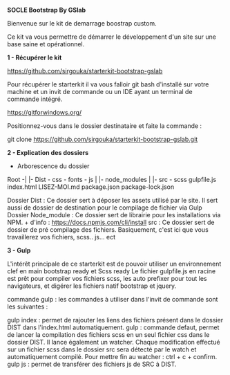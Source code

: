 **SOCLE Bootstrap By GSlab**

Bienvenue sur le kit de demarrage boostrap custom. 

Ce kit va vous permettre de démarrer le développement d'un site sur une base saine et opérationnel.

**1 - Récupérer  le kit**

https://github.com/sirgouka/starterkit-bootstrap-gslab

Pour récupérer le starterkit il va vous falloir git bash d'installé sur votre machine et un invit de commande
ou un IDE ayant un terminal de commande intégré.

https://gitforwindows.org/

Positionnez-vous dans le dossier destinataire  et faite la commande :

git clone https://github.com/sirgouka/starterkit-bootstrap-gslab.git

**2 - Explication des dossiers**

 - Arborescence du dossier
 
 Root -|
       |- Dist - css
               - fonts
               - js
       |
       |- node_modules
       |
       |- src - scss
       gulpfile.js
       index.html
       LISEZ-MOI.md
       package.json
       package-lock.json
       
Dossier Dist :
Ce dossier sert à déposer les assets utilisé par le site. Il sert aussi de dossier de destination pour le compilage 
de fichier via Gulp
Dossier Node_module :
Ce dossier sert de librairie pour les installations via NPM. + d'info : https://docs.npmjs.com/cli/install
src :
Ce dossier sert de dossier de pré compilage des fichiers. Basiquement, c'est ici que vous travaillerez vos fichiers, scss.. js... ect


**3 - Gulp**
       
L'intérêt principale de ce starterkit est de pouvoir utiliser un environnement clef en main bootstrap ready et Scss ready
Le fichier gulpfile.js en racine est prêt pour compiler vos fichiers scss, les auto prefixer pour tout les navigateurs, et digérer les fichiers natif bootstrap et jquery.

commande gulp :
les commandes à utiliser dans l'invit de commande sont les suivantes :

gulp index : permet de rajouter les liens des fichiers présent dans le dossier DIST dans l'index.html automatiquement.
gulp : commande defaut, permet de lancer la compilation des fichiers scss en un seul fichier css dans le dossier DIST.
Il lance également un watcher. Chaque modification effectué sur un fichier scss dans le dossier src sera détecté par le watch et 
automatiquement compilé. Pour mettre fin au watcher : ctrl + c + confirm.
gulp js : permet de transférer des fichiers js de SRC à DIST.